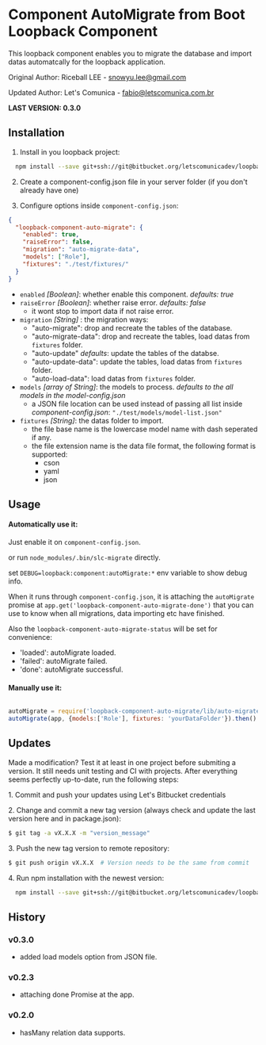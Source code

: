 Component AutoMigrate from Boot Loopback Component
=============

This loopback component enables you to migrate the database and import datas automatcally for the loopback application.

Original Author: Riceball LEE - snowyu.lee@gmail.com

Updated Author: Let's Comunica - fabio@letscomunica.com.br

**LAST VERSION: 0.3.0**

Installation
-------

1. Install in you loopback project:

```bash
  npm install --save git+ssh://git@bitbucket.org/letscomunicadev/loopback-lets-auto-migrate-component.git#v0.0.1
```

2. Create a component-config.json file in your server folder (if you don't already have one)

3. Configure options inside `component-config.json`:

  ```json
  {
    "loopback-component-auto-migrate": {
      "enabled": true,
      "raiseError": false,
      "migration": "auto-migrate-data",
      "models": ["Role"],
      "fixtures": "./test/fixtures/"
    }
  }
  ```
  - `enabled` *[Boolean]*: whether enable this component. *defaults: true*
  - `raiseError` *[Boolean]*: whether raise error. *defaults: false*
    * it wont stop to import data if not raise error.
  - `migration` *[String]* : the migration ways:
    * "auto-migrate": drop and recreate the tables of the database.
    * "auto-migrate-data": drop and recreate the tables, load datas from `fixtures` folder.
    * "auto-update" *defaults*: update the tables of the databse.
    * "auto-update-data": update the tables, load datas from `fixtures` folder.
    * "auto-load-data": load datas from `fixtures` folder.
  - `models` *[array of String]*: the models to process. *defaults to the all models in the model-config.json*
    * a JSON file location can be used instead of passing all list inside *component-config.json*: `"./test/models/model-list.json"`
  - `fixtures` *[String]*: the datas folder to import.
    * the file base name is the lowercase model name with dash seperated if any.
    * the file extension name is the data file format, the following format is supported:
      * cson
      * yaml
      * json


Usage
-------

#### Automatically use it:

Just enable it on `component-config.json`.

or run `node_modules/.bin/slc-migrate` directly.

set `DEBUG=loopback:component:autoMigrate:*` env variable to show debug info.

When it runs through `component-config.json`, it is attaching the `autoMigrate` promise at `app.get('loopback-component-auto-migrate-done')` that you can use to know when all migrations, data importing etc have finished.

Also the `loopback-component-auto-migrate-status` will be set for convenience:

  * 'loaded': autoMigrate loaded.
  * 'failed': autoMigrate failed.
  * 'done': autoMigrate successful.

#### Manually use it:

```js

autoMigrate = require('loopback-component-auto-migrate/lib/auto-migrate');
autoMigrate(app, {models:['Role'], fixtures: 'yourDataFolder'}).then()

```

Updates
-------

Made a modification? Test it at least in one project before submiting a version. It still needs unit testing and CI with projects. After everything seems perfectly up-to-date, run the following steps:

1\. Commit and push your updates using Let's Bitbucket credentials

2\. Change and commit a new tag version (always check and update the last version here and in package.json):

```bash
$ git tag -a vX.X.X -m "version_message"
```

3\. Push the new tag version to remote repository:

```bash
$ git push origin vX.X.X  # Version needs to be the same from commit
```

4\. Run npm installation with the newest version:

```bash
  npm install --save git+ssh://git@bitbucket.org/letscomunicadev/loopback-lets-auto-migrate-component.git#vX.X.X
```

History
-------

### v0.3.0

+ added load models option from JSON file.

### v0.2.3

+ attaching done Promise at the app.

### v0.2.0

+ hasMany relation data supports.


